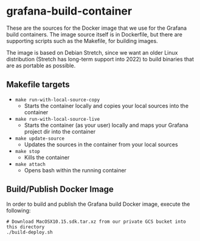 # grafana-build-container

These are the sources for the Docker image that we use for the Grafana build containers. The image source itself
is in Dockerfile, but there are supporting scripts such as the Makefile, for building images.

The image is based on Debian Stretch, since we want an older Linux distribution (Stretch has long-term support into 2022) to build binaries that are as portable as possible.

## Makefile targets

- `make run-with-local-source-copy`
  - Starts the container locally and copies your local sources into the container
- `make run-with-local-source-live`
  - Starts the container (as your user) locally and maps your Grafana project dir into the container
- `make update-source`
  - Updates the sources in the container from your local sources
- `make stop`
  - Kills the container
- `make attach`
  - Opens bash within the running container

## Build/Publish Docker Image

In order to build and publish the Grafana build Docker image, execute the following:

```
# Download MacOSX10.15.sdk.tar.xz from our private GCS bucket into this directory
./build-deploy.sh
```
